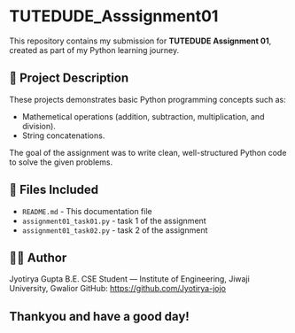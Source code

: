 # TUTEDUDE_Asssignment01

This repository contains my submission for **TUTEDUDE Assignment 01**, created as part of my Python learning journey.

## 📝 Project Description
These projects demonstrates basic Python programming concepts such as:
- Mathemetical operations (addition, subtraction, multiplication, and division).
- String concatenations.

The goal of the assignment was to write clean, well-structured Python code to solve the given problems.

## 📂 Files Included
- `README.md` - This documentation file
- `assignment01_task01.py` - task 1 of the assignment
- `assignment01_task02.py` - task 2 of the assignment

## 👨‍💻 Author
Jyotirya Gupta
B.E. CSE Student — Institute of Engineering, Jiwaji University, Gwalior
GitHub: https://github.com/Jyotirya-jojo

## Thankyou and have a good day!
